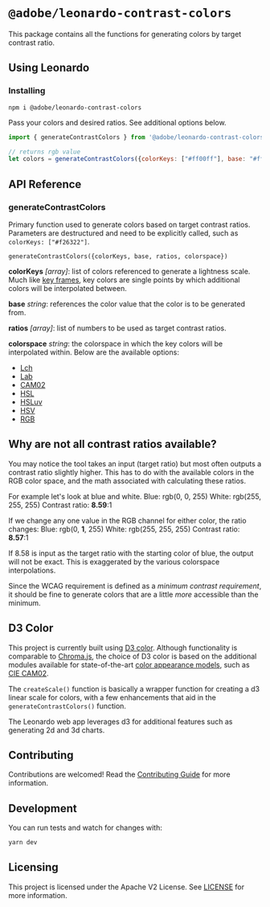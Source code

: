 # `@adobe/leonardo-contrast-colors`

This package contains all the functions for generating colors by target contrast ratio.

## Using Leonardo

### Installing
```
npm i @adobe/leonardo-contrast-colors
```

Pass your colors and desired ratios. See additional options below.
```js
import { generateContrastColors } from '@adobe/leonardo-contrast-colors';

// returns rgb value
let colors = generateContrastColors({colorKeys: ["#ff00ff"], base: "#ffffff", ratios: [4.5]});
```

## API Reference

### generateContrastColors

Primary function used to generate colors based on target contrast ratios. Parameters are destructured and need to be explicitly called, such as `colorKeys: ["#f26322"]`.

```
generateContrastColors({colorKeys, base, ratios, colorspace})
```

**colorKeys** *[array]*: list of colors referenced to generate a lightness scale. Much like [key frames](https://en.wikipedia.org/wiki/Key_frame), key colors are single points by which additional colors will be interpolated between.

**base** *string*: references the color value that the color is to be generated from.

**ratios** *[array]*: list of numbers to be used as target contrast ratios.

**colorspace** *string*: the colorspace in which the key colors will be interpolated within. Below are the available options:

- [Lch](https://en.wikipedia.org/wiki/HCL_color_space)
- [Lab](https://en.wikipedia.org/wiki/CIELAB_color_space)
- [CAM02](https://en.wikipedia.org/wiki/CIECAM02)
- [HSL](https://en.wikipedia.org/wiki/HSL_and_HSV)
- [HSLuv](https://en.wikipedia.org/wiki/HSLuv)
- [HSV](https://en.wikipedia.org/wiki/HSL_and_HSV)
- [RGB](https://en.wikipedia.org/wiki/RGB_color_space)

## Why are not all contrast ratios available?
You may notice the tool takes an input (target ratio) but most often outputs a contrast ratio slightly higher. This has to do with the available colors in the RGB color space, and the math associated with calculating these ratios.

For example let's look at blue and white.
Blue: rgb(0, 0, 255)
White: rgb(255, 255, 255)
Contrast ratio: **8.59**:1

If we change any one value in the RGB channel for either color, the ratio changes:
Blue: rgb(0, **1**, 255)
White: rgb(255, 255, 255)
Contrast ratio: **8.57**:1

If 8.58 is input as the target ratio with the starting color of blue, the output will not be exact. This is exaggerated by the various colorspace interpolations.

Since the WCAG requirement is defined as a *minimum contrast requirement*, it should be fine to generate colors that are a little *more* accessible than the minimum.

## D3 Color
This project is currently built using [D3 color](https://github.com/d3/d3-color). Although functionality is comparable to [Chroma.js](https://gka.github.io/chroma.js/), the choice of D3 color is based on the additional modules available for state-of-the-art [color appearance models](https://en.wikipedia.org/wiki/Color_appearance_model), such as [CIE CAM02](https://gramaz.io/d3-cam02/).

The `createScale()` function is basically a wrapper function for creating a d3 linear scale for colors, with a few enhancements that aid in the `generateContrastColors()` function.

The Leonardo web app leverages d3 for additional features such as generating 2d and 3d charts.

## Contributing
Contributions are welcomed! Read the [Contributing Guide](../../.github/CONTRIBUTING.md) for more information.

## Development

You can run tests and watch for changes with:

```sh
yarn dev
```

## Licensing
This project is licensed under the Apache V2 License. See [LICENSE](LICENSE) for more information.
